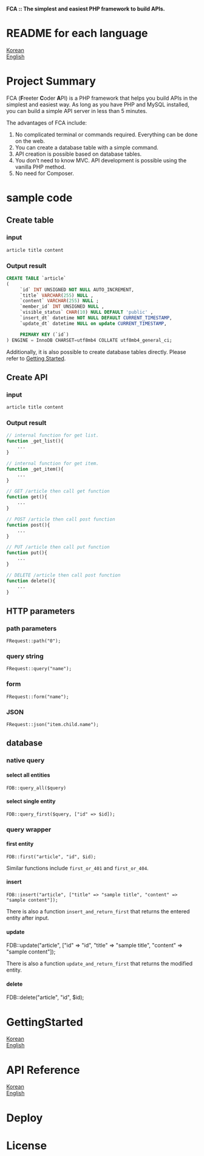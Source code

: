 **FCA :: The simplest and easiest PHP framework to build APIs.**

# README for each language
[Korean](https://github.com/freetercoder/fca/blob/main/README.md)  
[English](https://github.com/freetercoder/fca/blob/main/docs/readme/en.md)

# Project Summary
FCA (**F**reeter **C**oder **A**PI) is a PHP framework that helps you build APIs in the simplest and easiest way.
As long as you have PHP and MySQL installed, you can build a simple API server in less than 5 minutes.

The advantages of FCA include:

1. No complicated terminal or commands required. Everything can be done on the web.
2. You can create a database table with a simple command.
3. API creation is possible based on database tables.
4. You don’t need to know MVC. API development is possible using the vanilla PHP method.
5. No need for Composer.

# sample code
## Create table
### input
```sh
article title content
```
### Output result
```SQL
CREATE TABLE `article`
(
     `id` INT UNSIGNED NOT NULL AUTO_INCREMENT,
     `title` VARCHAR(255) NULL ,
     `content` VARCHAR(255) NULL ;
     `member_id` INT UNSIGNED NULL ,
     `visible_status` CHAR(10) NULL DEFAULT 'public' ,
     `insert_dt` datetime NOT NULL DEFAULT CURRENT_TIMESTAMP,
     `update_dt` datetime NULL on update CURRENT_TIMESTAMP,

     PRIMARY KEY (`id`)
) ENGINE = InnoDB CHARSET=utf8mb4 COLLATE utf8mb4_general_ci;
```
Additionally, it is also possible to create database tables directly. Please refer to [Getting Started](https://github.com/freetercoder/fca/blob/main/docs/getting_started/en.md).

## Create API
### input
```sh
article title content
```
### Output result
```PHP
// internal function for get list.
function _get_list(){
    ...
}

// internal function for get item.
function _get_item(){
    ...
}

// GET /article then call get function
function get(){
    ...
}

// POST /article then call post function
function post(){
    ...
}

// PUT /article then call put function
function put(){
    ...
}

// DELETE /article then call post function
function delete(){
    ...
}
```

## HTTP parameters
### path parameters
```
FRequest::path("0");
```
### query string
```
FRequest::query("name");
```

### form
```
FRequest::form("name");
```

### JSON
```
FRequest::json("item.child.name");
```

## database
### native query
#### select all entities
```
FDB::query_all($query)
```
#### select single entity
```
FDB::query_first($query, ["id" => $id]);
```

### query wrapper
#### first entity
```
FDB::first("article", "id", $id);
```
Similar functions include `first_or_401` and `first_or_404`.

#### insert
```
FDB::insert("article", ["title" => "sample title", "content" => "sample content"]);
```
There is also a function `insert_and_return_first` that returns the entered entity after input.

#### update
FDB::update("article", ["id" => "id", "title" => "sample title", "content" => "sample content"]);

There is also a function `update_and_return_first` that returns the modified entity.

#### delete
FDB::delete("article", "id", $id);

# GettingStarted
[Korean](https://github.com/freetercoder/fca/blob/main/docs/getting_started/ko.md)  
[English](https://github.com/freetercoder/fca/blob/main/docs/getting_started/en.md)

# API Reference
[Korean](https://github.com/freetercoder/fca/blob/main/docs/api_reference/ko.md)  
[English](https://github.com/freetercoder/fca/blob/main/docs/api_reference/en.md)

# Deploy

# License